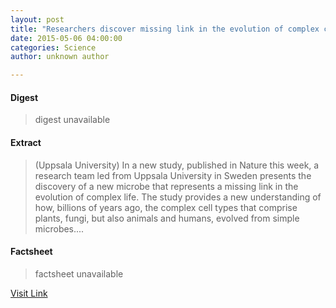 ```yaml
---
layout: post
title: "Researchers discover missing link in the evolution of complex cells"
date: 2015-05-06 04:00:00
categories: Science
author: unknown author

---
```



#### Digest
>digest unavailable

#### Extract
>(Uppsala University) In a new study, published in Nature this week, a research team led from Uppsala University in Sweden presents the discovery of a new microbe that represents a missing link in the evolution of complex life. The study provides a new understanding of how, billions of years ago, the complex cell types that comprise plants, fungi, but also animals and humans, evolved from simple microbes....

#### Factsheet
>factsheet unavailable

[Visit Link](http://www.eurekalert.org/pub_releases/2015-05/uu-rdm050415.php)


